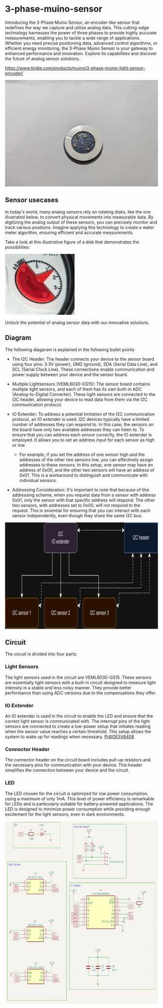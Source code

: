 # 3-phase-muino-sensor
Introducing the 3-Phase Muino Sensor, an encoder-like sensor that redefines the way we capture and utilize analog data. This cutting-edge technology harnesses the power of three phases to provide highly accurate measurements, enabling you to tackle a wide range of applications. Whether you need precise positioning data, advanced control algorithms, or efficient energy monitoring, the 3-Phase Muino Sensor is your gateway to enhanced performance and innovation. Explore its capabilities and discover the future of analog sensor solutions.

https://www.tindie.com/products/muino/3-phase-muino-light-sensor-encoder/

<img src="./img/circle_tape.png" alt="3 lightsensor sensor" height="350" class="center"/>

## Sensor usecases
In today's world, many analog sensors rely on rotating disks, like the one illustrated below, to convert physical movements into measurable data. By digitizing the analog output of these sensors, you can precisely monitor and track various positions. Imagine applying this technology to create a water meter algorithm, ensuring efficient and accurate measurements.

Take a look at this illustrative figure of a disk that demonstrates the possibilities:

<img src="./img/ring.jpg" alt="3 lightsensor sensor" height="200" class="center"/>

Unlock the potential of analog sensor data with our innovative solutions. 
## Diagram

The following diagaram is explained in the following bullet points

- The I2C Header: The header connects your device to the sensor board using four pins: 3.3V (power), GND (ground), SDA (Serial Data Line), and SCL (Serial Clock Line). These connections enable communication and power supply between your device and the sensor board.

- Multiple Lightsensors (VEML6030-GS15): The sensor board contains multiple light sensors, and each of them has its own built-in ADC (Analog-to-Digital Converter). These light sensors are connected to the I2C header, allowing your device to read data from them via the I2C communication protocol.

- IO Extender: To address a potential limitation of the I2C communication protocol, an IO extender is used. I2C devices typically have a limited number of addresses they can respond to. In this case, the sensors on the board have only two available addresses they can listen to. To ensure that you can address each sensor correctly, the IO extender is employed. It allows you to set an address input for each sensor as high or low.

  - For example, if you set the address of one sensor high and the addresses of the other two sensors low, you can effectively assign addresses to these sensors. In this setup, one sensor may have an address of 0x00, and the other two sensors will have an address of 0x01. This is a workaround to distinguish and communicate with individual sensors.

- Addressing Consideration: It's important to note that because of this addressing scheme, when you request data from a sensor with address 0x01, only the sensor with that specific address will respond. The other two sensors, with addresses set to 0x00, will not respond to the request. This is essential for ensuring that you can interact with each sensor independently, even though they share the same I2C bus.

<img src="./img/diagram.jpg" alt="3 lightsensor sensor" height="350" class="center"/>

## Circuit

The circuit is divided into four parts:

### Light Sensors

The light sensors used in the circuit are VEML6030-GS15. These sensors are essentially light sensors with a built-in circuit designed to measure light intensity in a stable and less noisy manner. They provide better performance than using ADC versions due to the compensations they offer.

### IO Extender

An IO extender is used in the circuit to enable the LED and ensure that the correct light sensor is communicated with. The interrupt pins of the light sensors are connected to create a low-power setup that initiates reading when the sensor value reaches a certain threshold. This setup allows the system to wake up for readings when necessary. [PI4IOE5V6408](https://www.diodes.com/assets/Datasheets/PI4IOE5V6408.pdf)

### Connector Header

The connector header on the circuit board includes pull-up resistors and the necessary pins for communication with your device. This header simplifies the connection between your device and the circuit.

### LED

The LED chosen for the circuit is optimized for low power consumption, using a maximum of only 1mA. This level of power efficiency is remarkable for LEDs and is particularly suitable for battery-powered applications. The LED is designed to minimize power consumption while providing enough excitement for the light sensors, even in dark environments.


<img src="./img/schematic.png" alt="3 lightsensor sensor" height="600" class="center"/>
